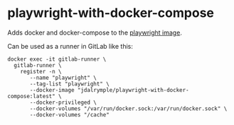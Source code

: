 # playwright-with-docker-compose
Adds docker and docker-compose to the [playwright image](https://hub.docker.com/r/alpinelinux/docker-compose).

Can be used as a runner in GitLab like this:

```
docker exec -it gitlab-runner \
  gitlab-runner \
    register -n \
       --name "playwright" \
       --tag-list "playwright" \
       --docker-image "jdalrymple/playwright-with-docker-compose:latest" \
       --docker-privileged \
       --docker-volumes "/var/run/docker.sock:/var/run/docker.sock" \
       --docker-volumes "/cache"
```
